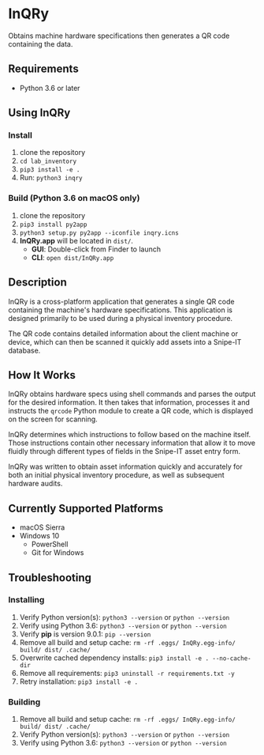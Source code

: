 # InQRy
Obtains machine hardware specifications then generates a QR code containing
the data.

## Requirements
- Python 3.6 or later

## Using InQRy
### Install
1. clone the repository
2. `cd lab_inventory`
3. `pip3 install -e .`
4. Run: `python3 inqry`

### Build (Python 3.6 on macOS only)
1. clone the repository
2. `pip3 install py2app`
3. `python3 setup.py py2app --iconfile inqry.icns`
4. **InQRy.app** will be located in `dist/`. 
    - **GUI**: Double-click from Finder to launch
    - **CLI**: `open dist/InQRy.app`

## Description
InQRy is a cross-platform application that generates a single QR code containing the machine's hardware
specifications. This application is designed primarily to be used during a physical inventory procedure.

The QR code contains detailed information about the client machine or device,
which can then be scanned it quickly add assets into a Snipe-IT database.

## How It Works

InQRy obtains hardware specs using shell commands and parses the output for
the desired information. It then takes that information, processes it and
instructs the `qrcode` Python module to create a QR code, which is displayed
on the screen for scanning.

InQRy determines which instructions to follow based on the
machine itself. Those instructions contain other necessary information that
allow it to move fluidly through different types of fields in the Snipe-IT asset
entry form.

InQRy was written to obtain asset information quickly and accurately for both
an initial physical inventory procedure, as well as subsequent hardware audits.

## Currently Supported Platforms
- macOS Sierra
- Windows 10
    - PowerShell
    - Git for Windows

## Troubleshooting 
### Installing
1. Verify Python version(s): `python3 --version` or `python --version`
2. Verify using Python 3.6: `python3 --version` or `python --version`
3. Verify **pip** is version 9.0.1: `pip --version`
4. Remove all build and setup cache: `rm -rf .eggs/ InQRy.egg-info/ build/ dist/ .cache/`
5. Overwrite cached dependency installs: `pip3 install -e . --no-cache-dir`
6. Remove all requirements: `pip3 uninstall -r requirements.txt -y`
7. Retry installation: `pip3 install -e .`

### Building
1. Remove all build and setup cache: `rm -rf .eggs/ InQRy.egg-info/ build/ dist/ .cache/`
2. Verify Python version(s): `python3 --version` or `python --version`
3. Verify using Python 3.6: `python3 --version` or `python --version` 
